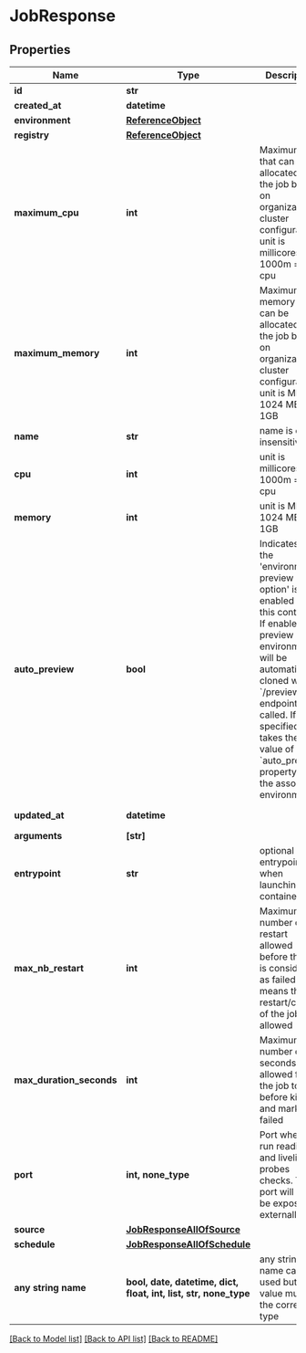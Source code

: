 # JobResponse


## Properties
Name | Type | Description | Notes
------------ | ------------- | ------------- | -------------
**id** | **str** |  | [readonly] 
**created_at** | **datetime** |  | [readonly] 
**environment** | [**ReferenceObject**](ReferenceObject.md) |  | 
**registry** | [**ReferenceObject**](ReferenceObject.md) |  | 
**maximum_cpu** | **int** | Maximum cpu that can be allocated to the job based on organization cluster configuration. unit is millicores (m). 1000m &#x3D; 1 cpu | 
**maximum_memory** | **int** | Maximum memory that can be allocated to the job based on organization cluster configuration. unit is MB. 1024 MB &#x3D; 1GB | 
**name** | **str** | name is case insensitive | 
**cpu** | **int** | unit is millicores (m). 1000m &#x3D; 1 cpu | 
**memory** | **int** | unit is MB. 1024 MB &#x3D; 1GB | 
**auto_preview** | **bool** | Indicates if the &#39;environment preview option&#39; is enabled for this container.   If enabled, a preview environment will be automatically cloned when &#x60;/preview&#x60; endpoint is called.   If not specified, it takes the value of the &#x60;auto_preview&#x60; property from the associated environment.  | 
**updated_at** | **datetime** |  | [optional] [readonly] 
**arguments** | **[str]** |  | [optional] 
**entrypoint** | **str** | optional entrypoint when launching container | [optional] 
**max_nb_restart** | **int** | Maximum number of restart allowed before the job is considered as failed 0 means that no restart/crash of the job is allowed  | [optional] 
**max_duration_seconds** | **int** | Maximum number of seconds allowed for the job to run before killing it and mark it as failed  | [optional] 
**port** | **int, none_type** | Port where to run readiness and liveliness probes checks. The port will not be exposed externally | [optional] 
**source** | [**JobResponseAllOfSource**](JobResponseAllOfSource.md) |  | [optional] 
**schedule** | [**JobResponseAllOfSchedule**](JobResponseAllOfSchedule.md) |  | [optional] 
**any string name** | **bool, date, datetime, dict, float, int, list, str, none_type** | any string name can be used but the value must be the correct type | [optional]

[[Back to Model list]](../README.md#documentation-for-models) [[Back to API list]](../README.md#documentation-for-api-endpoints) [[Back to README]](../README.md)


